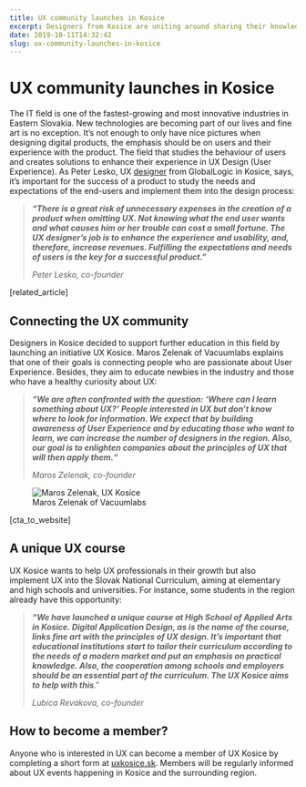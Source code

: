 ```yaml
---
title: UX community launches in Kosice
excerpt: Designers from Kosice are uniting around sharing their knowledge in support of UX education.
date: 2019-10-11T14:32:42
slug: ux-community-launches-in-kosice
---
```


# UX community launches in Kosice

The IT field is one of the fastest-growing and most innovative industries in Eastern Slovakia. New technologies are becoming part of our lives and fine art is no exception. It’s not enough to only have nice pictures when designing digital products, the emphasis should be on users and their experience with the product. The field that studies the behaviour of users and creates solutions to enhance their experience in UX Design (User Experience). As Peter Lesko, UX [designer](https://inside.vacuumlabs.com/category/design) from GlobalLogic in Kosice, says, it’s important for the success of a product to study the needs and expectations of the end-users and implement them into the design process:

> **_“There is a great risk of unnecessary expenses in the creation of a product when omitting UX. Not knowing what the end user wants and what causes him or her trouble can cost a small fortune. The UX designer’s job is to enhance the experience and usability, and, therefore, increase revenues. Fulfilling the expectations and needs of users is the key for a successful product.”_**
> 
> <cite>Peter Lesko, co-founder</cite>

[related\_article]

## Connecting the UX community

Designers in Kosice decided to support further education in this field by launching an initiative UX Kosice. Maros Zelenak of Vacuumlabs explains that one of their goals is connecting people who are passionate about User Experience. Besides, they aim to educate newbies in the industry and those who have a healthy curiosity about UX:

> **_“We are often confronted with the question: ‘Where can I learn something about UX?’ People interested in UX but don’t know where to look for information. We expect that by building awareness of User Experience and by educating those who want to learn, we can increase the number of designers in the region. Also, our goal is to enlighten companies about the principles of UX that will then apply them.“_**
> 
> <cite>Maros Zelenak, co-founder</cite>

<figure class="wp-block-image"><img src="https://vacuumlabs.com/wp-content/uploads/2019/10/speakerFS-1-1293x791.jpg" alt="Maros Zelenak, UX Kosice" class="wp-image-705"><figcaption>Maros Zelenak of Vacuumlabs</figcaption></figure>

[cta\_to\_website]

## A unique UX course

UX Kosice wants to help UX professionals in their growth but also implement UX into the Slovak National Curriculum, aiming at elementary and high schools and universities. For instance, some students in the region already have this opportunity:

> **_“We have launched a unique course at High School of Applied Arts in Kosice. Digital Application Design, as is the name of the course, links fine art with the principles of UX design. It’s important that educational institutions start to tailor their curriculum according to the needs of a modern market and put an emphasis on practical knowledge. Also, the cooperation among schools and employers should be an essential part of the curriculum. The UX Kosice aims to help with this_**.”
> 
> <cite>Lubica Revakova, co-founder</cite>

## How to become a member?

Anyone who is interested in UX can become a member of UX Kosice by completing a short form at [uxkosice.sk](https://www.uxkosice.sk/). Members will be regularly informed about UX events happening in Kosice and the surrounding region.


